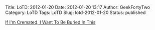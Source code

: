 Title: LoTD: 2012-01-20
Date: 2012-01-20 13:17
Author: GeekFortyTwo
Category: LoTD
Tags: LoTD
Slug: lotd-2012-01-20
Status: published

[If I'm Cremated, I Want To Be Buried In
This](http://bigthink.com/ideas/38299)
